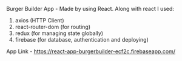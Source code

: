 Burger Builder App - Made by using React.
Along with react I used: 
1. axios (HTTP Client)
2. react-router-dom (for routing)
3. redux (for managing state globally)
4. firebase (for database, authentication and deploying)

App Link - https://react-app-burgerbuilder-ecf2c.firebaseapp.com/
